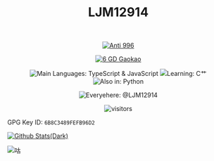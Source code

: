 <h1 align="center">LJM12914</h1>
<br />
<div align="center">

[![Anti 996](https://img.shields.io/badge/Anti-996-red.svg)](https://996.icu/)

[![6 GD Gaokao](https://img.shields.io/badge/6-GD%20Gaokao-green.svg)](https://pg.eeagd.edu.cn/ks/h5/index.html#/xgk/ggxx)
<!--![内卷: 6127](https://img.shields.io/badge/内卷-6127-yellow.svg)-->
  
![Main Languages: TypeScript & JavaScript](https://img.shields.io/badge/Main%20Language-TypeScript%20&%20JavaScript-blue.svg)
![Learning: C艹](https://img.shields.io/badge/Learning-C艹-red.svg)
![Also in: Python](https://img.shields.io/badge/Also%20in-Python%20PHP%20C%23-green.svg)

![Everyehere: @LJM12914](https://img.shields.io/badge/Everywhere%20@LJM12914-blue?style=flat-square)
  
![visitors](https://views.whatilearened.today/views/github/ljm12914/views.svg)
</div>

GPG Key ID: `6B8C3489FEFB96D2`

[![Github Stats(Dark)](https://github-readme-stats.vercel.app/api?username=ljm12914&include_all_commits=true&count_private=true&show_icons=true&theme=dark&hide=contribs#gh-dark-mode-only)](https://github.com/ljm12914)
<!--[![Github Stats(Light)](https://github-readme-stats.vercel.app/api?username=ljm12914&include_all_commits=true&count_private=true&show_icons=true&hide=contribs#gh-light-mode-only)](https://github.com/ljm12914)-->



![咕](https://user-images.githubusercontent.com/29831474/229271425-c9d05a68-6fc7-47eb-ad34-18d22bb04c4b.jpg)

